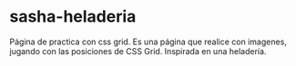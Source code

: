 # sasha-heladeria
Página de practica con css grid.
Es una página que realice con imagenes, jugando con las posiciones de CSS Grid. 
Inspirada en una heladería.
